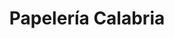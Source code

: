 ---
title: "Papelería Calabria"
url: /las-rozas-de-madrid/papeleria-calabria/
shop: material de oficina
---